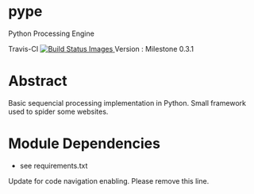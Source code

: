 pype
====

Python Processing Engine

Travis-CI
<a href="https://travis-ci.org/davidfrigola/pype/" target="_blank">
<img src="https://travis-ci.org/davidfrigola/pype.png" data-bindattr-28="28" title="Build Status Images">
</a>
Version : Milestone 0.3.1

Abstract
========

Basic sequencial processing implementation in Python.
Small framework used to spider some websites.

Module Dependencies
===================

 * see requirements.txt


Update for code navigation enabling. Please remove this line.
